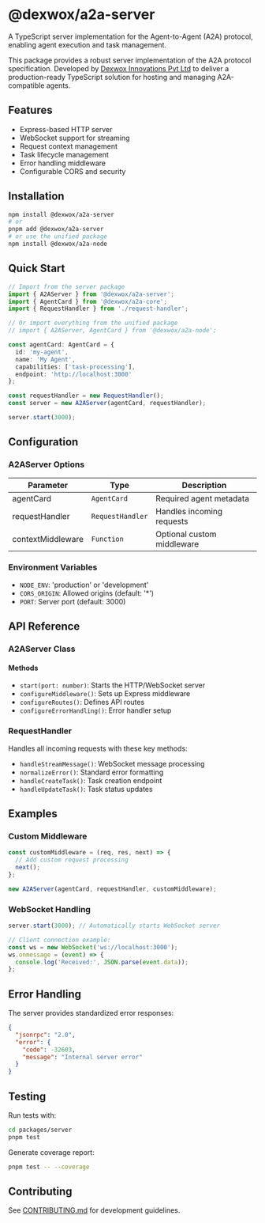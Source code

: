 # @dexwox/a2a-server

A TypeScript server implementation for the Agent-to-Agent (A2A) protocol, enabling agent execution and task management.

This package provides a robust server implementation of the A2A protocol specification. Developed by [Dexwox Innovations Pvt Ltd](https://dexwox.com) to deliver a production-ready TypeScript solution for hosting and managing A2A-compatible agents.

## Features

- Express-based HTTP server
- WebSocket support for streaming
- Request context management
- Task lifecycle management
- Error handling middleware
- Configurable CORS and security

## Installation

```bash
npm install @dexwox/a2a-server
# or
pnpm add @dexwox/a2a-server
# or use the unified package
npm install @dexwox/a2a-node
```

## Quick Start

```typescript
// Import from the server package
import { A2AServer } from '@dexwox/a2a-server';
import { AgentCard } from '@dexwox/a2a-core';
import { RequestHandler } from './request-handler';

// Or import everything from the unified package
// import { A2AServer, AgentCard } from '@dexwox/a2a-node';

const agentCard: AgentCard = {
  id: 'my-agent',
  name: 'My Agent',
  capabilities: ['task-processing'],
  endpoint: 'http://localhost:3000'
};

const requestHandler = new RequestHandler();
const server = new A2AServer(agentCard, requestHandler);

server.start(3000);
```

## Configuration

### A2AServer Options

| Parameter | Type | Description |
|-----------|------|-------------|
| agentCard | `AgentCard` | Required agent metadata |
| requestHandler | `RequestHandler` | Handles incoming requests |
| contextMiddleware | `Function` | Optional custom middleware |

### Environment Variables

- `NODE_ENV`: 'production' or 'development'
- `CORS_ORIGIN`: Allowed origins (default: '*')
- `PORT`: Server port (default: 3000)

## API Reference

### A2AServer Class

#### Methods

- `start(port: number)`: Starts the HTTP/WebSocket server
- `configureMiddleware()`: Sets up Express middleware
- `configureRoutes()`: Defines API routes
- `configureErrorHandling()`: Error handler setup

### RequestHandler

Handles all incoming requests with these key methods:

- `handleStreamMessage()`: WebSocket message processing
- `normalizeError()`: Standard error formatting
- `handleCreateTask()`: Task creation endpoint
- `handleUpdateTask()`: Task status updates

## Examples

### Custom Middleware

```typescript
const customMiddleware = (req, res, next) => {
  // Add custom request processing
  next();
};

new A2AServer(agentCard, requestHandler, customMiddleware);
```

### WebSocket Handling

```typescript
server.start(3000); // Automatically starts WebSocket server

// Client connection example:
const ws = new WebSocket('ws://localhost:3000');
ws.onmessage = (event) => {
  console.log('Received:', JSON.parse(event.data));
};
```

## Error Handling

The server provides standardized error responses:

```json
{
  "jsonrpc": "2.0",
  "error": {
    "code": -32603,
    "message": "Internal server error"
  }
}
```

## Testing

Run tests with:
```bash
cd packages/server
pnpm test
```

Generate coverage report:
```bash
pnpm test -- --coverage
```

## Contributing

See [CONTRIBUTING.md](../CONTRIBUTING.md) for development guidelines.
